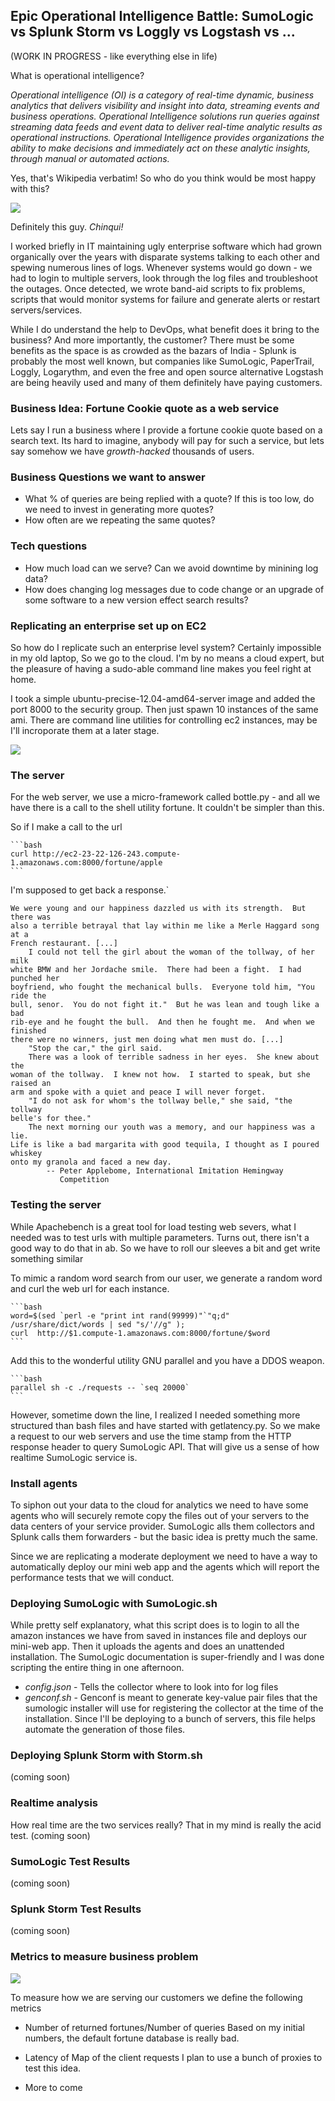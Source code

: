 

## Epic Operational Intelligence Battle: SumoLogic vs Splunk Storm vs Loggly vs Logstash vs ...

(WORK IN PROGRESS - like everything else in life)

What is operational intelligence?

_Operational intelligence (OI) is a category of real-time dynamic, business analytics that delivers visibility and insight into data, streaming events and business operations. Operational Intelligence solutions run queries against streaming data feeds and event data to deliver real-time analytic results as operational instructions. Operational Intelligence provides organizations the ability to make decisions and immediately act on these analytic insights, through manual or automated actions._

Yes, that's Wikipedia verbatim! So who do you think would be most happy with this?

<img src="http://www.technologyreview.com/blog/mimssbits/files/77798/devops_borat.png"> 

Definitely this guy. _Chinqui!_
 
I worked briefly in IT maintaining ugly enterprise software which had grown organically over the years with disparate systems talking to each
other and spewing numerous lines of logs. Whenever systems would go down - we had to login to multiple servers, look through the 
log files and troubleshoot the outages. Once detected, we wrote band-aid scripts to fix problems, scripts that would monitor systems for failure and generate alerts or restart servers/services.


While I do understand the help to DevOps, what benefit does it bring to 
the business? And more importantly, the customer? There must be some benefits as the space is as crowded as the 
bazars of India - Splunk is probably the most well known, but companies like SumoLogic, PaperTrail, Loggly,
Logarythm, and even the free and open source alternative Logstash are being heavily used and many of them definitely have 
paying customers.


### Business Idea: Fortune Cookie quote as a web service  
Lets say I run a business where I provide a fortune cookie quote based on a search text. Its hard to imagine, anybody
will pay for such a service, but lets say somehow we have _growth-hacked_ thousands of users.

### Business Questions we want to answer
* What % of queries are being replied with a quote? If this is too low, do we need to invest in generating more quotes?
* How often are we repeating the same quotes?

### Tech questions 
* How much load can we serve? Can we avoid downtime by minining log data?
* How does changing log messages due to code change or an upgrade of some software to a new version effect search results?


### Replicating an enterprise set up on EC2
So how do I replicate such an enterprise level system? Certainly impossible in my old laptop, So we go to the cloud. I'm by no means a cloud expert, but the pleasure of having a sudo-able command line makes you feel right at home.

I took a simple ubuntu-precise-12.04-amd64-server image and added the port 8000 to the security group. Then just spawn 10 instances of the same ami.
There are command line utilities for controlling ec2 instances, may be I'll incroporate them at a later stage. 

<img src='http://dl.dropbox.com/u/18146922/2013-03-01%2011.01.27.jpg'>



### The server
For the web server, we use a micro-framework called bottle.py - and all we have there is a call to the shell utility fortune.
It couldn't be simpler than this.
    

So if I make a call to the url 

    ```bash
    curl http://ec2-23-22-126-243.compute-1.amazonaws.com:8000/fortune/apple
    ``` 
I'm supposed to get back a response.`

	We were young and our happiness dazzled us with its strength.  But there was
	also a terrible betrayal that lay within me like a Merle Haggard song at a
	French restaurant. [...]
		I could not tell the girl about the woman of the tollway, of her milk
	white BMW and her Jordache smile.  There had been a fight.  I had punched her
	boyfriend, who fought the mechanical bulls.  Everyone told him, "You ride the
	bull, senor.  You do not fight it."  But he was lean and tough like a bad
	rib-eye and he fought the bull.  And then he fought me.  And when we finished
	there were no winners, just men doing what men must do. [...]
		"Stop the car," the girl said.
		There was a look of terrible sadness in her eyes.  She knew about the
	woman of the tollway.  I knew not how.  I started to speak, but she raised an
	arm and spoke with a quiet and peace I will never forget.
		"I do not ask for whom's the tollway belle," she said, "the tollway
	belle's for thee."
		The next morning our youth was a memory, and our happiness was a lie.
	Life is like a bad margarita with good tequila, I thought as I poured whiskey
	onto my granola and faced a new day.
			-- Peter Applebome, International Imitation Hemingway
			   Competition







### Testing the server
While Apachebench is a great tool for load testing web severs, what I needed was to test urls with multiple parameters. Turns out,
there isn't a good way to do that in ab. So we have to roll our sleeves a bit and get write something similar

To mimic a random word search from our user, we generate a random word and curl the web url for each instance.

    ```bash
    word=$(sed `perl -e "print int rand(99999)"`"q;d" /usr/share/dict/words | sed "s/'//g" );
    curl  http://$1.compute-1.amazonaws.com:8000/fortune/$word
    ``` 

Add this to the wonderful utility GNU parallel and you have a DDOS weapon.
    
    ```bash
    parallel sh -c ./requests -- `seq 20000`
    ```

However, sometime down the line, I realized I needed something more structured than bash files and have started with getlatency.py.
So we make a request to our web servers and use the time stamp from the HTTP response header to query SumoLogic API. That will give us a sense of how realtime SumoLogic service is.

### Install agents 
To siphon out your data to the cloud for analytics we need to have some agents who will securely remote copy the files out of your
servers to the data centers of your service provider. SumoLogic alls them collectors and Splunk calls them forwarders - but the basic 
idea is pretty much the same. 

Since we are replicating a moderate deployment we need to have a way to automatically deploy our mini web app and the agents which will 
report the performance tests that we will conduct.

### Deploying SumoLogic with SumoLogic.sh 
While pretty self explanatory, what this script does is to login to all the amazon instances we have from saved in instances file and
deploys our mini-web app. Then it uploads the agents and does an unattended installation. The SumoLogic documentation is super-friendly
and I was done scripting the entire thing in one afternoon.

* _config.json_ - Tells the collector where to look into for log files
* _genconf.sh_ - Genconf is meant to generate key-value pair files that the sumologic installer will use for registering the collector at the time of the installation. Since I'll be deploying to a bunch of servers, this file helps automate the generation of those files.
  


### Deploying Splunk Storm with Storm.sh
(coming soon)


### Realtime analysis
How real time are the two services really? That in my mind is really the acid test. 
(coming soon)


### SumoLogic Test Results
(coming soon)


### Splunk Storm Test Results
(coming soon)

### Metrics to measure business problem
<img src='https://dl.dropbox.com/u/18146922/SumoLogicDashBoard.png'>

To measure how we are serving our customers we define the following metrics

* Number of returned fortunes/Number of queries
	Based on my initial numbers, the default fortune database is really bad.

* Latency of Map of the client requests
	I plan to use a bunch of proxies to test this idea. 

* More to come


